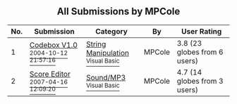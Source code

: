 ﻿<div align="center">

## All Submissions by MPCole

</div>

No.  | Submission | Category | By   | User Rating
---- | ---------- | -------- | ---- | -----------
1 | [Codebox V1\.0<br /><sup>2004-10-12 21:57:16</sup>](https://github.com/Planet-Source-Code/mpcole-codebox-v1-0__1-56711) | [String Manipulation<br /><sup>Visual Basic</sup>](../ByCategory/string-manipulation__1-5.md) | MPCole | 3.8 (23 globes from 6 users)
2 | [Score Editor<br /><sup>2007-04-16 12:09:20</sup>](https://github.com/Planet-Source-Code/mpcole-score-editor__1-68372) | [Sound/MP3<br /><sup>Visual Basic</sup>](../ByCategory/sound-mp3__1-45.md) | MPCole | 4.7 (14 globes from 3 users)
